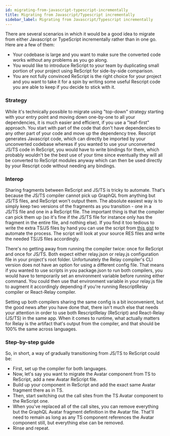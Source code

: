 ```yaml
---
id: migrating-from-javascript-typescript-incrementally
title: Migrating from Javascript/Typescript incrementally
sidebar_label: Migrating from Javascript/Typescript incrementally
---
```


There are several scenarios in which it would be a good idea to migrate from either Javascript or TypeScript incrementally rather than in one go. Here are a few of them:

- Your codebase is large and you want to make sure the converted code works without any problems as you go along.
- You would like to introduce ReScript to your team by duplicating small portion of your project using ReScript for side-by-side comparison.
- You are not fully convinced ReScript is the right choice for your project and you want to take it for a spin by writing some useful Rescript code you are able to keep if you decide to stick with it.

### Strategy

While it's technically possible to migrate using "top-down" strategy starting with your entry point and moving down one-by-one to all your dependencies, it is much easier and efficient, if you use a "leaf-first" approach. You start with part of the code that don't have dependencies to any other part of your code and move up the dependency tree. Rescript generates Javascript code, which can directly be imported by your unconverted codebase whereas if you wanted to use your unconverted JS/TS code in ReScript, you would have to write bindings for them, which probably wouldn't be the best use of your time since eventually they will all be converted to ReScript modules anyway which can then be used directly by your Rescript code without needing any bindings.

### Interop

Sharing fragments between ReScript and JS/TS is tricky to automate. That's because the JS/TS compiler cannot pick up GraphQL from anything but JS/TS files, and ReScript won't output them. The absolute easiest way is to simply keep two versions of the fragments as you transition - one in a JS/TS file and one in a ReScript file. The important thing is that the compiler can pick them up (so it's fine if the JS/TS file for instance only has the fragment in the entire file, and nothing else). If you find it too tedious to write the extra TS/JS files by hand you can use the script from [this gist](https://gist.github.com/mellson/2de5f9adda94b928270131cec828c4b1) to automate the process. The script will look at your source RES files and write the needed TS/JS files accordingly.

There's no getting away from running the compiler twice: once for ReScript and once for JS/TS. Both expect either relay.json or relay.js configuration file in your project's root folder. Unfortunately the Relay compiler's CLI version does not have an option for using a different config file. That means if you wanted to use scripts in you package.json to run both compilers, you would have to temporarily set an environment variable before running either command. You could then use that environment variable in your relay.js file to augment it accordingly depending if you're running RescriptRelay compiler or React-Relay compiler.

Setting up both compilers sharing the same config is a bit inconvenient, but the good news after you have done that, there isn't much else that needs your attention in order to use both RescriptRelay (ReScript) and React-Relay (JS/TS) in the same app. When it comes to runtime, what actually matters for Relay is the artifact that's output from the compiler, and that should be 100% the same across languages.

### Step-by-step guide

So, in short, a way of gradually transitioning from JS/TS to ReScript could be:

- First, set up the compiler for both languages.
- Now, let's say you want to migrate the Avatar component from TS to ReScript, add a new Avatar ReScript file.
- Build up your component in ReScript and add the exact same Avatar fragment there as in TS.
- Then, start switching out the call sites from the TS Avatar component to the ReScript one.
- When you've replaced all of the call sites, you can remove everything but the GraphQL Avatar fragment definition in the Avatar file. That'll need to remain as long as any TS component references the Avatar component still, but everything else can be removed.
- Rinse and repeat.
